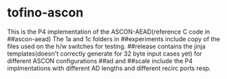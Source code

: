 # tofino-ascon
This is the P4 implementation of the ASCON-AEAD(reference C code in ##ascon-aead)
The 1a and 1c folders in ##experiments include copy of the files used on the h/w switches for testing.
##release contains the jinja templates(doesn't correctly generate for 32 byte input cases yet) for different ASCON configurations
##ad and ##scale include the P4 implmentations with different AD lengths and different recirc ports resp.